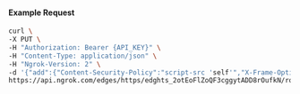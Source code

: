 <!-- Code generated for API Clients. DO NOT EDIT. -->

#### Example Request

```bash
curl \
-X PUT \
-H "Authorization: Bearer {API_KEY}" \
-H "Content-Type: application/json" \
-H "Ngrok-Version: 2" \
-d '{"add":{"Content-Security-Policy":"script-src 'self'","X-Frame-Options":"DENY"},"enabled":true}' \
https://api.ngrok.com/edges/https/edghts_2otEoFlZoQF3cggytADD8rOufkN/routes/edghtsrt_2otEoFTkMJos0YosOADka5lZewA/response_headers
```
